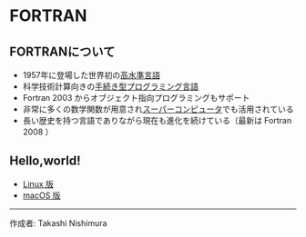 # FORTRAN

## FORTRANについて

* 1957年に登場した世界初の[高水準言語](http://bit.ly/2muGA71)
* 科学技術計算向きの[手続き型プログラミング言語](http://bit.ly/1Kf0zk6)
* Fortran 2003 からオブジェクト指向プログラミングもサポート
* 非常に多くの数学関数が用意され[スーパーコンピュータ](http://bit.ly/2lWpgK7)でも活用されている
* 長い歴史を持つ言語でありながら現在も進化を続けている（最新は Fortran 2008 ）

## Hello,world!

* [Linux 版](https://github.com/TakashiNishimura/HelloWorld/blob/master/F%23/F%23_linux.md)
* [macOS 版](https://github.com/TakashiNishimura/HelloWorld/blob/master/F%23/F%23_mac.md)

***
作成者: Takashi Nishimura